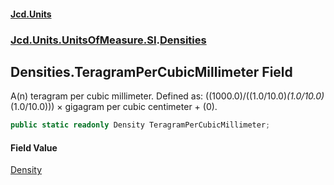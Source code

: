 #### [Jcd.Units](index.md 'index')
### [Jcd.Units.UnitsOfMeasure.SI](Jcd.Units.UnitsOfMeasure.SI.md 'Jcd.Units.UnitsOfMeasure.SI').[Densities](Densities.md 'Jcd.Units.UnitsOfMeasure.SI.Densities')

## Densities.TeragramPerCubicMillimeter Field

A(n) teragram per cubic millimeter. Defined as: ((1000.0)/((1.0/10.0)*(1.0/10.0)*(1.0/10.0))) × gigagram per cubic centimeter + (0).

```csharp
public static readonly Density TeragramPerCubicMillimeter;
```

#### Field Value
[Density](Density.md 'Jcd.Units.UnitTypes.Density')